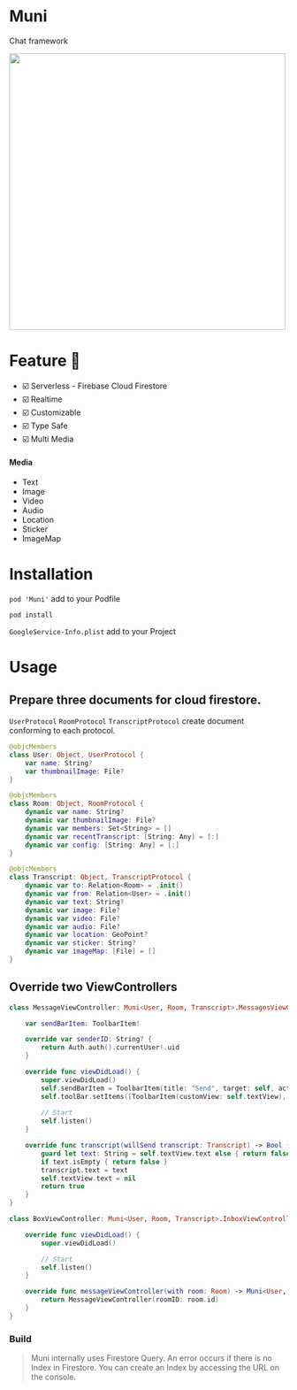 # Muni
Chat framework

<img src="https://github.com/1amageek/Muni/blob/master/sample.gif" width="500">

# Feature 🎊

- ☑️ Serverless - Firebase Cloud Firestore
- ☑️ Realtime
- ☑️ Customizable
- ☑️ Type Safe
- ☑️ Multi Media

#### Media
- Text
- Image
- Video
- Audio
- Location
- Sticker
- ImageMap


# Installation

`pod 'Muni'` add to your Podfile

```
pod install
```

`GoogleService-Info.plist` add to your Project

# Usage

## Prepare three documents for cloud firestore.
`UserProtocol` `RoomProtocol` `TranscriptProtocol` create document conforming to each protocol.

``` swift
@objcMembers
class User: Object, UserProtocol {
    var name: String?
    var thumbnailImage: File?
}
```

``` swift
@objcMembers
class Room: Object, RoomProtocol {
    dynamic var name: String?
    dynamic var thumbnailImage: File?
    dynamic var members: Set<String> = []
    dynamic var recentTranscript: [String: Any] = [:]
    dynamic var config: [String: Any] = [:]
}
```

``` swift
@objcMembers
class Transcript: Object, TranscriptProtocol {
    dynamic var to: Relation<Room> = .init()
    dynamic var from: Relation<User> = .init()
    dynamic var text: String?
    dynamic var image: File?
    dynamic var video: File?
    dynamic var audio: File?
    dynamic var location: GeoPoint?
    dynamic var sticker: String?
    dynamic var imageMap: [File] = []
}
```

## Override two ViewControllers

```swift
class MessageViewController: Muni<User, Room, Transcript>.MessagesViewController {

    var sendBarItem: ToolbarItem!

    override var senderID: String? {
        return Auth.auth().currentUser!.uid
    }

    override func viewDidLoad() {
        super.viewDidLoad()
        self.sendBarItem = ToolbarItem(title: "Send", target: self, action: #selector(send))
        self.toolBar.setItems([ToolbarItem(customView: self.textView), self.sendBarItem], animated: false)
        
        // Start
        self.listen()
    }

    override func transcript(willSend transcript: Transcript) -> Bool {
        guard let text: String = self.textView.text else { return false }
        if text.isEmpty { return false }
        transcript.text = text
        self.textView.text = nil
        return true
    }
}
```

```swift
class BoxViewController: Muni<User, Room, Transcript>.InboxViewController {

    override func viewDidLoad() {
        super.viewDidLoad()

        // Start
        self.listen()
    }

    override func messageViewController(with room: Room) -> Muni<User, Room, Transcript>.MessagesViewController {
        return MessageViewController(roomID: room.id)
    }
}
```

### Build

> Muni internally uses Firestore Query.
> An error occurs if there is no Index in Firestore. You can create an Index by accessing the URL on the console.
